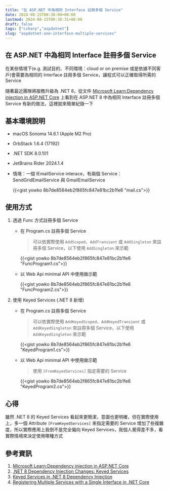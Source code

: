 ```yaml
---
title: "在 ASP.NET 中為相同 Interface 註冊多個 Service"
date: 2024-08-15T00:30:00+08:00
lastmod: 2024-08-15T00:30:31+08:00
draft: false
tags: ["csharp","aspdotnet"]
slug: "aspdotnet-one-interface-multiple-services"
---
```


## 在 ASP.NET 中為相同 Interface 註冊多個 Service

在某些情境下(e.g. 測試目的、不同環境：cloud or on premise 或是依據不同客戶)會需要為相同的 Interface 註冊多個 Service，讓程式可以正確取得所需的 Service

隨著最近團隊將服務升級為 .NET 8，從文件 [Microsoft Learn:Dependency injection in ASP.NET Core](https://learn.microsoft.com/en-us/aspnet/core/fundamentals/dependency-injection?view=aspnetcore-8.0&WT.mc_id=DOP-MVP-5002594) 上看到在 ASP.NET 8 中為相同 Interface 註冊多個 Service 有新的做法，這裡就來簡單紀錄一下

## 基本環境說明

- macOS Sonoma 14.6.1 (Apple M2 Pro)
- OrbStack 1.6.4 (17192)
- .NET SDK 8.0.101
- JetBrains Rider 2024.1.4
- 情境：一個 IEmailService interace，有兩個 Service：SendGridEmailService 與 GmailEmailService

    {{<gist yowko 8b7de8564eb2f865fc847e81bc2b1fe6 "mail.cs">}}

## 使用方式

1. 透過 Func 方式註冊多個 Service

    - 在 Program.cs 註冊多個 Service

        > 可以依實際使用 `AddScoped`、`AddTransient` 或 `AddSingleton` 來註冊多個 Service，以下使用 `AddSingleton` 來示範

        {{<gist yowko 8b7de8564eb2f865fc847e81bc2b1fe6 "FuncProgram1.cs">}}

    - 以 Web Api minimal API 中使用做示範

        {{<gist yowko 8b7de8564eb2f865fc847e81bc2b1fe6 "FuncProgram2.cs">}}

2. 使用 Keyed Services (.NET 8 新增)

    - 在 Program.cs 註冊多個 Service

         > 可以依實際使用 `AddKeyedScoped`、`AddKeyedTransient` 或 `AddKeyedSingleton` 來註冊多個 Service，以下使用 `AddKeyedSingleton` 來示範

        {{<gist yowko 8b7de8564eb2f865fc847e81bc2b1fe6 "KeyedProgram1.cs">}}

    - 以 Web Api minimal API 中使用做示範

        > 使用 `[FromKeyedServices]` 指定需要的 Service

        {{<gist yowko 8b7de8564eb2f865fc847e81bc2b1fe6 "KeyedProgram2.cs">}}

## 心得

雖然 .NET 8 的 Keyed Services 看起來更簡潔，意圖也更明確，但在實際使用上，多一個 Attribute `[FromKeyedServices]` 來指定需要的 Service 增加了些複雜度，所以實際應用上我倒不是完全偏向 Keyed Services，我個人覺得差不多，看實際情境來決定使用哪種方式

## 參考資訊

1. [Microsoft Learn:Dependency injection in ASP.NET Core](https://learn.microsoft.com/en-us/aspnet/core/fundamentals/dependency-injection?view=aspnetcore-8.0&WT.mc_id=DOP-MVP-5002594)
2. [.NET 8 Dependency Injection Changes: Keyed Services](https://weblogs.asp.net/ricardoperes/net-8-dependency-injection-changes-keyed-services?WT.mc_id=DOP-MVP-5002594)
3. [Keyed Services in .NET 8 Dependency Injection](https://medium.com/@nirajranasinghe/keyed-services-in-net-8-dependency-injection-80a17fbe4b20)
4. [Registering Multiple Services with a Single Interface in .NET Core](https://touseefkhan4pk.medium.com/registering-multiple-services-with-a-single-interface-in-net-core-e6e4a1a0ec04)
